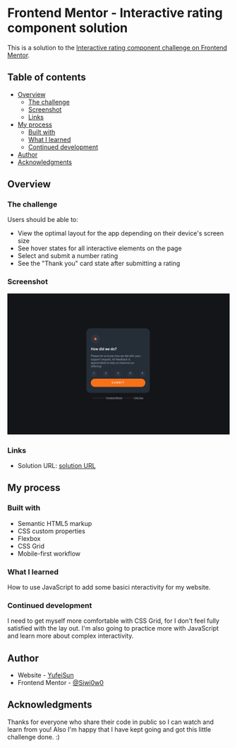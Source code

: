 # Frontend Mentor - Interactive rating component solution

This is a solution to the [Interactive rating component challenge on Frontend Mentor](https://www.frontendmentor.io/challenges/interactive-rating-component-koxpeBUmI).

## Table of contents

- [Overview](#overview)
  - [The challenge](#the-challenge)
  - [Screenshot](#screenshot)
  - [Links](#links)
- [My process](#my-process)
  - [Built with](#built-with)
  - [What I learned](#what-i-learned)
  - [Continued development](#Continued-development)
- [Author](#author)
- [Acknowledgments](#acknowledgments)

## Overview

### The challenge

Users should be able to:

- View the optimal layout for the app depending on their device's screen size
- See hover states for all interactive elements on the page
- Select and submit a number rating
- See the "Thank you" card state after submitting a rating

### Screenshot

![interactive-rating-component](./images/screenshot.png)

### Links

- Solution URL: [solution URL](https://github.com/Siwi0w0/interactive-rating-component-main)

## My process

### Built with

- Semantic HTML5 markup
- CSS custom properties
- Flexbox
- CSS Grid
- Mobile-first workflow

### What I learned

How to use JavaScript to add some basici nteractivity for my website.

### Continued development

I need to get myself more comfortable with CSS Grid, for I don't feel fully satisfied with the lay out. I'm also going to practice more with JavaScript and learn more about complex interactivity.

## Author

- Website - [YufeiSun](https://github.com/Siwi0w0)
- Frontend Mentor - [@Siwi0w0](https://www.frontendmentor.io/profile/Siwi0w0)

## Acknowledgments

Thanks for everyone who share their code in public so I can watch and learn from you! Also I'm happy that I have kept going and got this little challenge done. :)